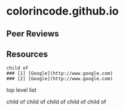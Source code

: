 # colorincode.github.io

## Peer Reviews

## Resources
    child of
    ### [1] [Google](http://www.google.com)
    ### [2] [Google](http://www.google.com)

<p> top level list </p>
    child of
    child of
    child of
    child of
    child of
